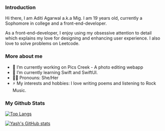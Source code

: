 ### Introduction

Hi there, I am Aditi Agarwal a.k.a Mig. I am 19 years old, currently a Sophomore in college and a front-end-developer.

As a front-end-developer, I enjoy using my obsessive attention to detail which explains my love for designing and enhancing user experience. I also love to solve problems on Leetcode.

### More about me
- 🔨 I’m currently working on Pics Creek - A photo editing webapp
- 🌱 I’m currently learning Swift and SwiftUI.
- 💁‍♀️ Pronouns: She/Her
- ⚡ My interests and hobbies: I love writing poems and listening to Rock Music.

### My Github Stats
[![Top Langs](https://github-readme-stats.vercel.app/api/top-langs/?username=aditiagarwalmzc&layout=compact&theme=dracula)](https://github.com/anuraghazra/github-readme-stats)

[![Yash's GitHub stats](https://github-readme-stats.vercel.app/api?username=aditiagarwalmzc&show_icons=true&theme=dracula)](https://github.com/anuraghazra/github-readme-stats)
